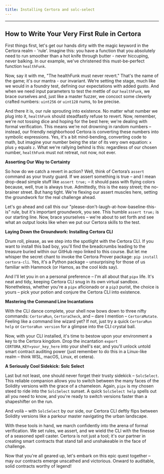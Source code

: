 ```yaml
---
title: Installing Certora and solc-select
---
```


---

## **How to Write Your Very First Rule in Certora**

First things first, let's get our hands dirty with the magic keyword in the Certora realm - 'rule'. Imagine this: you have a function that you absolutely need to run smoother than a hot knife through butter - never hiccuping, never balking. In our example, we've christened this must-be-perfect function `healthFunk`.

Now, say it with me, "The healthFunk must never revert." That's the name of the game; it's our mantra - our invariant. We’re setting the stage, much like we would in a foundry test, defining our expectations with added gusto. And when we need input parameters to test the mettle of our `healthFunk`, we brace ourselves and, just like a master fuzzer, we concoct some cleverly crafted numbers: `uint256` or `uint128` nums, to be precise.

And there it is, our rule sprouting into existence. No matter what number we plug into it, `healthFunk` should steadfastly refuse to revert. Now, remember, we're not tossing dice and hoping for the best here; we're dealing with formal verification. This means we're not drowning in random numbers – instead, our friendly neighborhood Certora is converting these numbers into symbolic expressions. Yes, it's a bit mind-bending, converting code to math, but imagine your number being the star of its very own equation: `x` plus `y` equals `z`. What we're rallying behind is this: regardless of our chosen number, `healthFunk` must not retreat, not now, not ever.

**Asserting Our Way to Certainty**

So how do we catch a revert in action? Well, think of Certora’s `assert` command as your trusty guard. If we assert something is true – and I mean drop-dead simple stuff like `assert true;` – it should pass with flying colors because, well, true is always true. Admittedly, this is the easy street; the no-brainer street. But hang tight. We're flexing our assert muscles here, setting the groundwork for the real challenge ahead.

Let's go ahead and call this our "please-don't-laugh-at-how-baseline-this-is" rule, but it's important groundwork, you see. This humble `assert true;` is our starting line. Now, brace yourselves – we're about to set forth and see what an output looks like when we put our Certora skills to the test.

**Laying Down the Groundwork: Installing Certora CLI**

Drum roll, please, as we step into the spotlight with the Certora CLI. If you want to install this bad boy, you'll find the breadcrumbs leading to the treasure buried within our GitHub repo linked to this course. But let me whisper the secret chant to invoke the Certora Prover package: `pip install certora-cli`. Yes, it's a Python package – unsurprising for those of us familiar with Hammock (or Hamos, as the cool kids say).

And I'll let you in on a personal preference – I'm all about that `pipx` life. It's neat and tidy, keeping Certora CLI snug in its own virtual sandbox. Nonetheless, whether you're a `pipx` aficionado or a `pip3` purist, the choice is yours – pick your potion and conjure the Certora CLI into existence.

**Mastering the Command Line Incantations**

With the CLI dance complete, your shell now bows down to three nifty commands: `CertoraRun`, `CertoraCheck`, and – dare I mention – `CertoraMutate`. Feeling like a command line wizard yet? If not, just try a quick `CertoraRun help` or `CertoraRun version` for a glimpse into the CLI crystal ball.

Now, with your CLI installed, it's time to bestow upon your environment a key to the Certora kingdom. Drop the incantation `export CERTORA_KEY=your_key_here` into your shell's ear, and you'll unlock untold smart contract auditing power (just remember to do this in a Linux-like realm – think WSL, macOS, Linux, et cetera).

**A Seriously Cool Sidekick: Solc Select**

Last but not least, one should never forget their trusty sidekick – `SolcSelect`. This reliable companion allows you to switch between the many faces of the Solidity versions with the grace of a chameleon. Again, `pipx` is my chosen steed to ride into the `SolcSelect` sunset. A quick `SolcSelect help` spells out all you need to know, and you're ready to switch versions faster than a shapeshifter on the run.

And voilà – with `SolcSelect` by our side, our Certora CLI deftly flips between Solidity versions like a parkour master navigating the urban landscape.

With these tools in hand, we march confidently into the arena of formal verification. We set rules, we assert, and we wield the CLI with the finesse of a seasoned spell caster. Certora is not just a tool; it's our partner in creating smart contracts that stand tall and unshakeable in the face of challenge.

Now that you're all geared up, let's embark on this epic quest together – may our contracts emerge unscathed and victorious. Onward to auditable, solid contracts worthy of legend!
